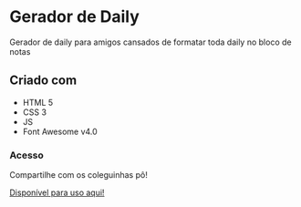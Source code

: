 # Gerador de Daily
Gerador de daily para amigos cansados de formatar toda daily no bloco de notas

## Criado com

- HTML 5
- CSS 3
- JS
- Font Awesome v4.0

### Acesso

Compartilhe com os coleguinhas pô!

<a href="https://bruuchida.github.io/GeradorDaily/" target="_blank"> Disponível para uso aqui!</a>

